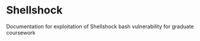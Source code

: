 # Shellshock
Documentation for exploitation of Shellshock bash vulnerability for graduate coursework
